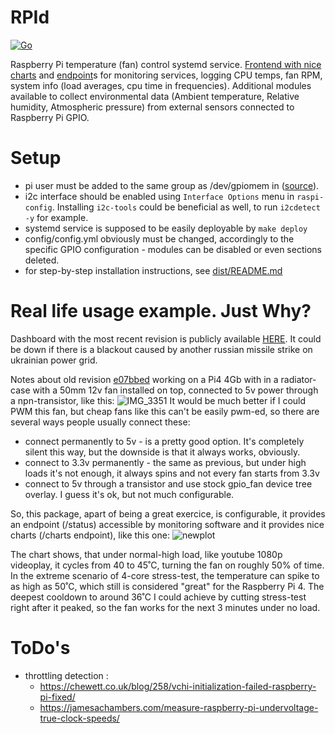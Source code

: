 # RPId
[![Go](https://github.com/parMaster/rpid/actions/workflows/go.yml/badge.svg)](https://github.com/parMaster/rpid/actions/workflows/go.yml)

Raspberry Pi temperature (fan) control systemd service. [Frontend with nice charts](https://pi4.cdns.com.ua/charts) and [endpoint](https://pi4.cdns.com.ua/status)s for monitoring services, logging CPU temps, fan RPM, system info (load averages, cpu time in frequencies). Additional modules available to collect environmental data (Ambient temperature, Relative humidity, Atmospheric pressure) from external sensors connected to Raspberry Pi GPIO.

# Setup
- pi user must be added to the same group as /dev/gpiomem in ([source](https://raspberrypi.stackexchange.com/questions/40105/access-gpio-pins-without-root-no-access-to-dev-mem-try-running-as-root)).
- i2c interface should be enabled using `Interface Options` menu in `raspi-config`. Installing `i2c-tools` could be beneficial as well, to run `i2cdetect -y` for example.
- systemd service is supposed to be easily deployable by `make deploy`
- config/config.yml obviously must be changed, accordingly to the specific GPIO configuration - modules can be disabled or even sections deleted.
- for step-by-step installation instructions, see [dist/README.md](https://github.com/parMaster/rpid/blob/main/dist/README.md)

# Real life usage example. Just Why?
Dashboard with the most recent revision is publicly available [HERE](https://pi4.cdns.com.ua/charts). It could be down if there is a blackout caused by another russian missile strike on ukrainian power grid.

Notes about old revision [e07bbed](https://github.com/parMaster/rpid/commit/e07bbed66f5384c41d595c599d575dca676a7c38) working on a Pi4 4Gb with in a radiator-case with a 50mm 12v fan installed on top, connected to 5v power through a npn-transistor, like this:
![IMG_3351](https://user-images.githubusercontent.com/1956191/222020060-eb204c20-2573-484a-a245-0be3da81abb7.jpeg)
It would be much better if I could PWM this fan, but cheap fans like this can't be easily pwm-ed, so there are several ways people usually connect these:
- connect permanently to 5v - is a pretty good option. It's completely silent this way, but the downside is that it always works, obviously.
- connect to 3.3v permanently - the same as previous, but under high loads it's not enough, it always spins and not every fan starts from 3.3v
- connect to 5v through a transistor and use stock gpio_fan device tree overlay. I guess it's ok, but not much configurable.

So, this package, apart of being a great exercice, is configurable, it provides an endpoint (/status) accessible by monitoring software and it provides nice charts (/charts endpoint), like this one:
![newplot](https://user-images.githubusercontent.com/1956191/222021495-85ca3665-fb5d-47d2-8218-2eb4e2c78d2b.png)

The chart shows, that under normal-high load, like youtube 1080p videoplay, it cycles from 40 to 45˚C, turning the fan on roughly 50% of time. In the extreme scenario of 4-core stress-test, the temperature can spike to as high as 50˚C, which still is considered "great" for the Raspberry Pi 4. The deepest cooldown to around 36˚C I could achieve by cutting stress-test right after it peaked, so the fan works for the next 3 minutes under no load.

# ToDo's
- throttling detection :
    - https://chewett.co.uk/blog/258/vchi-initialization-failed-raspberry-pi-fixed/
    - https://jamesachambers.com/measure-raspberry-pi-undervoltage-true-clock-speeds/
